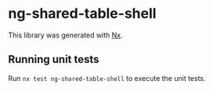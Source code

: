 # ng-shared-table-shell

This library was generated with [Nx](https://nx.dev).

## Running unit tests

Run `nx test ng-shared-table-shell` to execute the unit tests.

